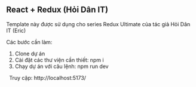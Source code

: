## React + Redux (Hỏi Dân IT)

Template này được sử dụng cho series Redux Ultimate của tác giả Hỏi Dân IT (Eric)

Các bước cần làm:
1. Clone dự án
2. Cài đặt các thư viện cần thiết: npm i
3. Chạy dự án với câu lệnh: npm run dev

&nbsp;
Truy cập:  http://localhost:5173/

